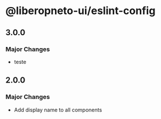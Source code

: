 # @liberopneto-ui/eslint-config

## 3.0.0

### Major Changes

- teste

## 2.0.0

### Major Changes

- Add display name to all components
